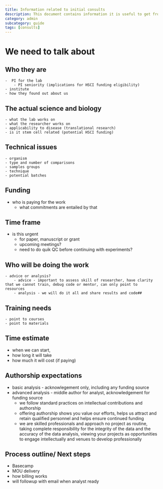 ```yaml
---
title: Information related to initial consults
description: This document contains information it is useful to get from initial consults
category: admin
subcategory: guide
tags: [consults]
---
```


# We need to talk about

## Who they are  
	-  PI for the lab
		- PI seniority (implications for HSCI funding eligibility)
	- institute
	- how they found out about us

## The actual science and biology  
	- what the lab works on
	- what the researcher works on
	- applicability to disease (translational research)
	- is it stem cell related (potential HSCI funding)

## Technical issues
	- organism
	- type and number of comparisons
	- samples groups
	- technique
	- potential batches

## Funding 
- who is paying for the work 
	- what commitments are entailed by that

## Time frame
- is this urgent
	- for paper, manuscript or grant
	- upcoming meetings?
	- need to do quik QC before continuing with experiments?

## Who will be doing the work
	- advice or analysis?
		- advice - important to assess skill of researcher, have clarity that we cannot train, debug code or mentor, can only point to resources
		- analysis - we will do it all and share results and code##

## Training needs
	- point to courses
	- point to materials

## Time estimate
- when we can start,
- how long it will take
- how much it will cost (if paying)

## Authorship expectations
- basic analysis - acknowlegement only, including any funding source
- advanced analysis - middle author for analyst, acknowledgement for funding source
	- we follow standard practices on intellectual contributions and authorship
	- offering authorship shows you value our efforts, helps us attract and retain qualified personnel and helps ensure continued funding 
	- we are skilled professionals and approach no project as routine, taking complete responsibility for the integrity of the data and the accuracy of the data analysis, viewing your projects as opportunities to engage intellectually and venues to develop professionally

## Process outline/ Next steps
- Basecamp
- MOU delivery
- how billing works
- will followup with email when analyst ready
